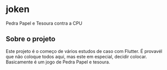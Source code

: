 # joken

Pedra Papel  e Tesoura contra a CPU

## Sobre o projeto

Este projeto é o começo de vários estudos de caso com Flutter. É provavél que não coloque todos aqui, mas este em especial, decidir colocar. Basicamente é um jogo de Pedra Papel e tesoura. 
